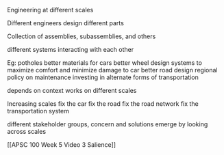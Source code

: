 Engineering at different scales

Different engineers design different parts

Collection of assemblies, subassemblies, and others

different systems interacting with each other

Eg: potholes
	better materials for cars
	better wheel design
	systems to maximize comfort and minimize damage to car
	better road design
	regional policy on maintenance
	investing in alternate forms of transportation

depends on context
works on different scales

Increasing scales
	fix the car
	fix the road
	fix the road network
	fix the transportation system

different stakeholder groups, concern and solutions emerge by looking across scales

[[APSC 100 Week 5 Video 3 Salience]]